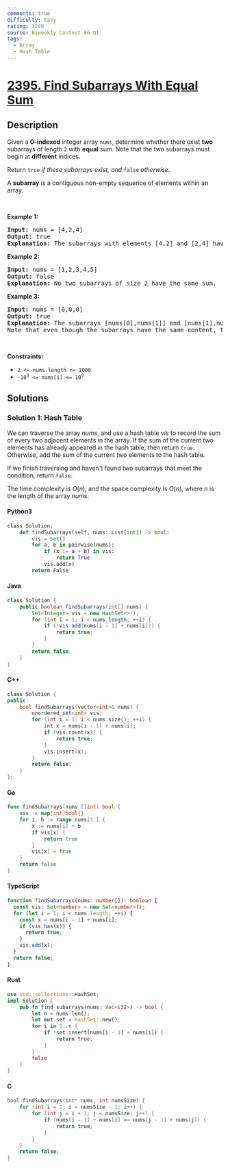 ```yaml
---
comments: true
difficulty: Easy
rating: 1249
source: Biweekly Contest 86 Q1
tags:
  - Array
  - Hash Table
---
```


<!-- problem:start -->

# [2395. Find Subarrays With Equal Sum](https://leetcode.com/problems/find-subarrays-with-equal-sum)


## Description

<!-- description:start -->

<p>Given a <strong>0-indexed</strong> integer array <code>nums</code>, determine whether there exist <strong>two</strong> subarrays of length <code>2</code> with <strong>equal</strong> sum. Note that the two subarrays must begin at <strong>different</strong> indices.</p>

<p>Return <code>true</code><em> if these subarrays exist, and </em><code>false</code><em> otherwise.</em></p>

<p>A <b>subarray</b> is a contiguous non-empty sequence of elements within an array.</p>

<p>&nbsp;</p>
<p><strong class="example">Example 1:</strong></p>

<pre>
<strong>Input:</strong> nums = [4,2,4]
<strong>Output:</strong> true
<strong>Explanation:</strong> The subarrays with elements [4,2] and [2,4] have the same sum of 6.
</pre>

<p><strong class="example">Example 2:</strong></p>

<pre>
<strong>Input:</strong> nums = [1,2,3,4,5]
<strong>Output:</strong> false
<strong>Explanation:</strong> No two subarrays of size 2 have the same sum.
</pre>

<p><strong class="example">Example 3:</strong></p>

<pre>
<strong>Input:</strong> nums = [0,0,0]
<strong>Output:</strong> true
<strong>Explanation:</strong> The subarrays [nums[0],nums[1]] and [nums[1],nums[2]] have the same sum of 0. 
Note that even though the subarrays have the same content, the two subarrays are considered different because they are in different positions in the original array.
</pre>

<p>&nbsp;</p>
<p><strong>Constraints:</strong></p>

<ul>
	<li><code>2 &lt;= nums.length &lt;= 1000</code></li>
	<li><code>-10<sup>9</sup> &lt;= nums[i] &lt;= 10<sup>9</sup></code></li>
</ul>

<!-- description:end -->

## Solutions

<!-- solution:start -->

### Solution 1: Hash Table

We can traverse the array $nums$, and use a hash table $vis$ to record the sum of every two adjacent elements in the array. If the sum of the current two elements has already appeared in the hash table, then return `true`. Otherwise, add the sum of the current two elements to the hash table.

If we finish traversing and haven't found two subarrays that meet the condition, return `false`.

The time complexity is $O(n)$, and the space complexity is $O(n)$, where $n$ is the length of the array $nums$.

<!-- tabs:start -->

#### Python3

```python
class Solution:
    def findSubarrays(self, nums: List[int]) -> bool:
        vis = set()
        for a, b in pairwise(nums):
            if (x := a + b) in vis:
                return True
            vis.add(x)
        return False
```

#### Java

```java
class Solution {
    public boolean findSubarrays(int[] nums) {
        Set<Integer> vis = new HashSet<>();
        for (int i = 1; i < nums.length; ++i) {
            if (!vis.add(nums[i - 1] + nums[i])) {
                return true;
            }
        }
        return false;
    }
}
```

#### C++

```cpp
class Solution {
public:
    bool findSubarrays(vector<int>& nums) {
        unordered_set<int> vis;
        for (int i = 1; i < nums.size(); ++i) {
            int x = nums[i - 1] + nums[i];
            if (vis.count(x)) {
                return true;
            }
            vis.insert(x);
        }
        return false;
    }
};
```

#### Go

```go
func findSubarrays(nums []int) bool {
	vis := map[int]bool{}
	for i, b := range nums[1:] {
		x := nums[i] + b
		if vis[x] {
			return true
		}
		vis[x] = true
	}
	return false
}
```

#### TypeScript

```ts
function findSubarrays(nums: number[]): boolean {
  const vis: Set<number> = new Set<number>();
  for (let i = 1; i < nums.length; ++i) {
    const x = nums[i - 1] + nums[i];
    if (vis.has(x)) {
      return true;
    }
    vis.add(x);
  }
  return false;
}
```

#### Rust

```rust
use std::collections::HashSet;
impl Solution {
    pub fn find_subarrays(nums: Vec<i32>) -> bool {
        let n = nums.len();
        let mut set = HashSet::new();
        for i in 1..n {
            if !set.insert(nums[i - 1] + nums[i]) {
                return true;
            }
        }
        false
    }
}
```

#### C

```c
bool findSubarrays(int* nums, int numsSize) {
    for (int i = 1; i < numsSize - 1; i++) {
        for (int j = i + 1; j < numsSize; j++) {
            if (nums[i - 1] + nums[i] == nums[j - 1] + nums[j]) {
                return true;
            }
        }
    }
    return false;
}
```

<!-- tabs:end -->

<!-- solution:end -->

<!-- problem:end -->
